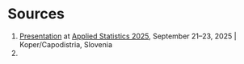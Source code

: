 # Sources

1. [Presentation](OA_AS25.pdf) at [Applied Statistics 2025](https://as.mf.uni-lj.si/), September 21–23, 2025 | Koper/Capodistria, Slovenia
2. 
